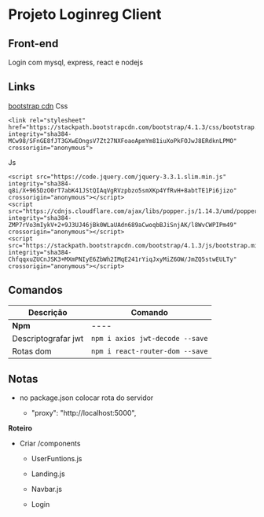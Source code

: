 # Projeto Loginreg Client

## Front-end

Login com mysql, express, react e nodejs

## Links

[bootstrap cdn](https://getbootstrap.com.br/docs/4.1/getting-started/introduction/)
Css
````
<link rel="stylesheet" href="https://stackpath.bootstrapcdn.com/bootstrap/4.1.3/css/bootstrap.min.css" integrity="sha384-MCw98/SFnGE8fJT3GXwEOngsV7Zt27NXFoaoApmYm81iuXoPkFOJwJ8ERdknLPMO" crossorigin="anonymous">
````

Js
````
<script src="https://code.jquery.com/jquery-3.3.1.slim.min.js" integrity="sha384-q8i/X+965DzO0rT7abK41JStQIAqVgRVzpbzo5smXKp4YfRvH+8abtTE1Pi6jizo" crossorigin="anonymous"></script>
<script src="https://cdnjs.cloudflare.com/ajax/libs/popper.js/1.14.3/umd/popper.min.js" integrity="sha384-ZMP7rVo3mIykV+2+9J3UJ46jBk0WLaUAdn689aCwoqbBJiSnjAK/l8WvCWPIPm49" crossorigin="anonymous"></script>
<script src="https://stackpath.bootstrapcdn.com/bootstrap/4.1.3/js/bootstrap.min.js" integrity="sha384-ChfqqxuZUCnJSK3+MXmPNIyE6ZbWh2IMqE241rYiqJxyMiZ6OW/JmZQ5stwEULTy" crossorigin="anonymous"></script>
````

## Comandos 

Descrição | Comando
----|----
__Npm__ | ----
Descriptografar jwt | `npm i axios jwt-decode --save`
Rotas dom | `npm i react-router-dom --save`


## Notas

* no package.json colocar rota do servidor

  * "proxy": "http://localhost:5000",

__Roteiro__

* Criar /components

  * UserFuntions.js

  * Landing.js

  * Navbar.js

  * Login

